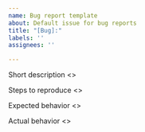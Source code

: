 ```yaml
---
name: Bug report template
about: Default issue for bug reports
title: "[Bug]:"
labels: ''
assignees: ''

---
```


Short description
\<\>

Steps to reproduce
\<\>

Expected behavior
\<\>

Actual behavior
\<\>
